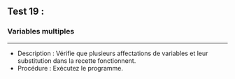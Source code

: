 ## Test 19 :
### Variables multiples

------

- Description : Vérifie que plusieurs affectations de variables et leur substitution dans la recette fonctionnent.
- Procédure : Exécutez le programme.

